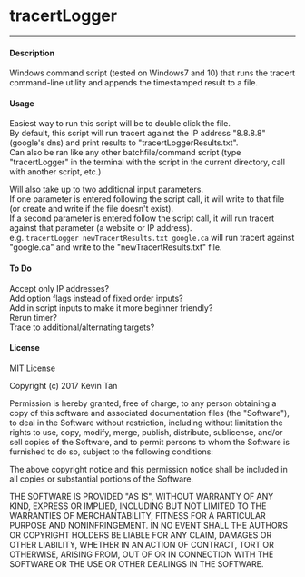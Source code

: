 # tracertLogger
---
#### Description
Windows command script (tested on Windows7 and 10) that runs the tracert command-line utility and appends the timestamped result to a file.

#### Usage
Easiest way to run this script will be to double click the file.<br>
By default, this script will run tracert against the IP address "8.8.8.8" (google's dns) and print results to "tracertLoggerResults.txt".<br>
Can also be ran like any other batchfile/command script (type "tracertLogger" in the terminal with the script in the current directory, call with another script, etc.)

Will also take up to two additional input parameters.<br>
If one parameter is entered following the script call, it will write to that file (or create and write if the file doesn't exist).<br>
If a second parameter is entered follow the script call, it will run tracert against that parameter (a website or IP address).<br>
e.g. `tracertLogger newTracertResults.txt google.ca` will run tracert against "google.ca" and write to the "newTracertResults.txt" file.

#### To Do
Accept only IP addresses?<br>
Add option flags instead of fixed order inputs?<br>
Add in script inputs to make it more beginner friendly?<br>
Rerun timer?<br>
Trace to additional/alternating targets?<br>

#### License
MIT License

Copyright (c) 2017 Kevin Tan

Permission is hereby granted, free of charge, to any person obtaining a copy
of this software and associated documentation files (the "Software"), to deal
in the Software without restriction, including without limitation the rights
to use, copy, modify, merge, publish, distribute, sublicense, and/or sell
copies of the Software, and to permit persons to whom the Software is
furnished to do so, subject to the following conditions:

The above copyright notice and this permission notice shall be included in all
copies or substantial portions of the Software.

THE SOFTWARE IS PROVIDED "AS IS", WITHOUT WARRANTY OF ANY KIND, EXPRESS OR
IMPLIED, INCLUDING BUT NOT LIMITED TO THE WARRANTIES OF MERCHANTABILITY,
FITNESS FOR A PARTICULAR PURPOSE AND NONINFRINGEMENT. IN NO EVENT SHALL THE
AUTHORS OR COPYRIGHT HOLDERS BE LIABLE FOR ANY CLAIM, DAMAGES OR OTHER
LIABILITY, WHETHER IN AN ACTION OF CONTRACT, TORT OR OTHERWISE, ARISING FROM,
OUT OF OR IN CONNECTION WITH THE SOFTWARE OR THE USE OR OTHER DEALINGS IN THE
SOFTWARE.